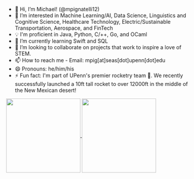 - 👋 Hi, I’m Michael! (@mpignatelli12)
- 👀 I’m interested in Machine Learning/AI, Data Science, Linguistics and Cognitive Science, Healthcare Technology, Electric/Sustainable Transportation, Aerospace, and FinTech
- 💡 I'm proficient in Java, Python, C/++, Go, and OCaml
- 🌱 I’m currently learning Swift and SQL 
- 💞️ I’m looking to collaborate on projects that work to inspire a love of STEM.
- 📫 How to reach me - Email: mpig[at]seas[dot]upenn[dot]edu
- 😄 Pronouns: he/him/his
- ⚡ Fun fact: I'm part of UPenn's premier rocketry team 🚀. We recently successfully launched a 10ft tall rocket to over 12000ft in the middle of the New Mexican desert!

<a href="https://github.com/anuraghazra/github-readme-stats">
  <img height=200 align="center" src="https://github-readme-stats.vercel.app/api?username=mpignatelli12&rank_icon=github&theme=github_dark" />
</a>
<a href="https://github.com/anuraghazra/convoychat">
  <img height=200 align="center" src="https://github-readme-stats.vercel.app/api/top-langs?username=mpignatelli12&layout=compact&langs_count=8&card_width=320&size_weight=0.5&count_weight=0.5&theme=github_dark" />
</a>
<!---
mpignatelli12/mpignatelli12 is a ✨ special ✨ repository because its `README.md` (this file) appears on your GitHub profile.
You can click the Preview link to take a look at your changes.
--->
